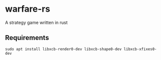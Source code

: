 # warfare-rs
A strategy game written in rust


## Requirements

`sudo apt install libxcb-render0-dev libxcb-shape0-dev libxcb-xfixes0-dev`